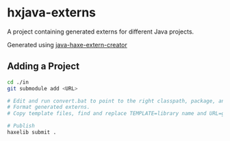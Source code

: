 # hxjava-externs

A project containing generated externs for different Java projects.

Generated using [java-haxe-extern-creator](https://github.com/EliteMasterEric/java-haxe-extern-creator)

## Adding a Project

```bash
cd ./in
git submodule add <URL>

# Edit and run convert.bat to point to the right classpath, package, and destination folder.
# Format generated externs.
# Copy template files, find and replace TEMPLATE=library name and URL=git link to source

# Publish
haxelib submit .
```
